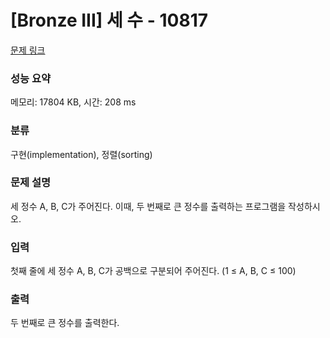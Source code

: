 # [Bronze III] 세 수 - 10817 

[문제 링크](https://www.acmicpc.net/problem/10817) 

### 성능 요약

메모리: 17804 KB, 시간: 208 ms

### 분류

구현(implementation), 정렬(sorting)

### 문제 설명

<p>세 정수 A, B, C가 주어진다. 이때, 두 번째로 큰 정수를 출력하는 프로그램을 작성하시오. </p>

### 입력 

 <p>첫째 줄에 세 정수 A, B, C가 공백으로 구분되어 주어진다. (1 ≤ A, B, C ≤ 100)</p>

### 출력 

 <p>두 번째로 큰 정수를 출력한다.</p>

